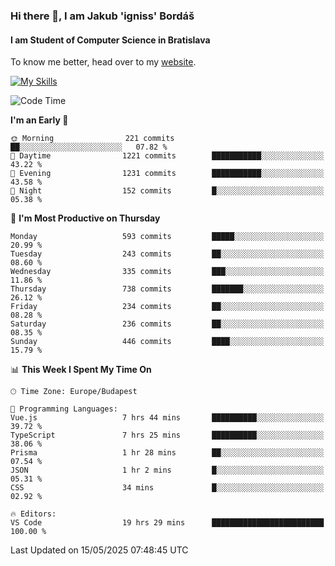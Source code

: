 ### Hi there 👋, I am Jakub 'igniss' Bordáš

#### I am Student of Computer Science in Bratislava
To know me better, head over to my [website](https://bordas.sk).

[![My Skills](https://skillicons.dev/icons?i=js,typescript,html,css,figma,svelte,vue,next,postgresql,nest,express,nodejs)](https://bordas.sk)


<!--START_SECTION:waka-->
![Code Time](http://img.shields.io/badge/Code%20Time-1%2C893%20hrs%206%20mins-blue)

**I'm an Early 🐤** 

```text
🌞 Morning                221 commits         ██░░░░░░░░░░░░░░░░░░░░░░░   07.82 % 
🌆 Daytime                1221 commits        ███████████░░░░░░░░░░░░░░   43.22 % 
🌃 Evening                1231 commits        ███████████░░░░░░░░░░░░░░   43.58 % 
🌙 Night                  152 commits         █░░░░░░░░░░░░░░░░░░░░░░░░   05.38 % 
```
📅 **I'm Most Productive on Thursday** 

```text
Monday                   593 commits         █████░░░░░░░░░░░░░░░░░░░░   20.99 % 
Tuesday                  243 commits         ██░░░░░░░░░░░░░░░░░░░░░░░   08.60 % 
Wednesday                335 commits         ███░░░░░░░░░░░░░░░░░░░░░░   11.86 % 
Thursday                 738 commits         ███████░░░░░░░░░░░░░░░░░░   26.12 % 
Friday                   234 commits         ██░░░░░░░░░░░░░░░░░░░░░░░   08.28 % 
Saturday                 236 commits         ██░░░░░░░░░░░░░░░░░░░░░░░   08.35 % 
Sunday                   446 commits         ████░░░░░░░░░░░░░░░░░░░░░   15.79 % 
```


📊 **This Week I Spent My Time On** 

```text
🕑︎ Time Zone: Europe/Budapest

💬 Programming Languages: 
Vue.js                   7 hrs 44 mins       ██████████░░░░░░░░░░░░░░░   39.72 % 
TypeScript               7 hrs 25 mins       ██████████░░░░░░░░░░░░░░░   38.06 % 
Prisma                   1 hr 28 mins        ██░░░░░░░░░░░░░░░░░░░░░░░   07.54 % 
JSON                     1 hr 2 mins         █░░░░░░░░░░░░░░░░░░░░░░░░   05.31 % 
CSS                      34 mins             █░░░░░░░░░░░░░░░░░░░░░░░░   02.92 % 

🔥 Editors: 
VS Code                  19 hrs 29 mins      █████████████████████████   100.00 % 
```


 Last Updated on 15/05/2025 07:48:45 UTC
<!--END_SECTION:waka-->

